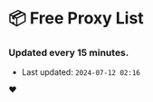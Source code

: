 # :package: Free Proxy List
### Updated every 15 minutes.

- Last updated: `2024-07-12 02:16`

:heart:
